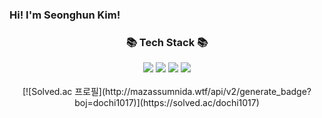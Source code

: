 ### Hi! I'm Seonghun Kim!

<div align=center>
	<h3>📚 Tech Stack 📚</h3>
<div align="center">
	<img src="https://img.shields.io/badge/Python-3776AB?style=flat&logo=Python&logoColor=white" />
  <img src="https://img.shields.io/badge/Django-092E20?style=flat&logo=Django&logoColor=white" />
	<img src="https://img.shields.io/badge/HTML5-E34F26?style=flat&logo=HTML5&logoColor=white" />
	<img src="https://img.shields.io/badge/CSS3-1572B6?style=flat&logo=CSS3&logoColor=white" />
</div>
<br>
<div align=center>	
[![Solved.ac
프로필](http://mazassumnida.wtf/api/v2/generate_badge?boj=dochi1017)](https://solved.ac/dochi1017)
</div>
